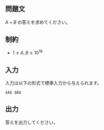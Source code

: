 ## 問題文

$A + B$ の答えを求めてください。

## 制約

- $1 \leq A, B \leq 10^{18}$

## 入力

入力は以下の形式で標準入力から与えられます。

```
$A$ $B$
```

## 出力

答えを出力してください。

